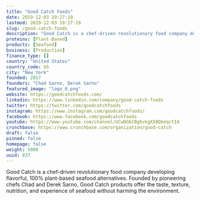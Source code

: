 ```yaml
---
title: "Good Catch Foods"
date: 2019-12-03 19:27:19
lastmod: 2019-12-03 19:27:19
slug: /good-catch-foods
description: "Good Catch is a chef-driven revolutionary food company developing flavorful, 100% plant-based seafood alternatives. Founded by pioneering chefs Chad and Derek Sarno, Good Catch products offer the taste, texture, nutrition, and experience of seafood without harming the environment."
proteins: [Plant-Based]
products: [Seafood]
business: [Production]
finance_type: []
country: "United States"
country_code: US
city: "New York"
founded: 2017
founders: "Chad Sarno, Derek Sarno"
featured_image: "logo_0.png"
website: https://goodcatchfoods.com/
linkedin: https://www.linkedin.com/company/good-catch-foods
twitter: https://twitter.com/goodcatchfoods
instagram: https://www.instagram.com/goodcatchfoods/
facebook: https://www.facebook.com/goodcatchfoods
youtube: https://www.youtube.com/channel/UCwDG6CBg6vkgXX8QkeqctIA
crunchbase: https://www.crunchbase.com/organization/good-catch
draft: false
pinned: false
homepage: false
weight: 5000
uuid: 837
---
```

Good Catch is a chef-driven revolutionary food company developing flavorful, 100% plant-based seafood alternatives. Founded by pioneering chefs Chad and Derek Sarno, Good Catch products offer the taste, texture, nutrition, and experience of seafood without harming the environment.
